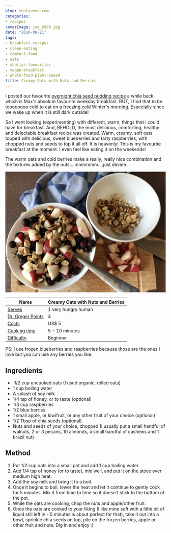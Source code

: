 ```yaml
---
blog: shalveena.com
categories:
- recipes
coverImage: img_6980.jpg
date: "2018-08-21"
tags:
- breakfast-recipes
- clean-eating
- comfort-food
- oats
- shallys-favourites
- vegan-breakfast
- whole-food-plant-based
title: Creamy Oats with Nuts and Berries
---
```


I posted our favourite [overnight chia seed pudding recipe](http://shalveena.com/2018/03/16/overnight-chia-seed-pudding/) a while back, which is Max's absolute favourite weekday breakfast. BUT, I find that to be toooooooo cold to eat on a freezing cold Winter's morning. Especially since we wake up when it is still dark outside!

So I went looking (experimenting) with different, warm, things that I could have for breakfast. And, BEHOLD, the most delicious, comforting, healthy and delectable breakfast recipe was created. Warm, creamy, soft oats topped with delicious, sweet blueberries and tarty raspberries, with chopped nuts and seeds to top it all off. It is heavenly! This is my favourite breakfast at the moment. I even feel like eating it on the weekends!

The warm oats and cold berries make a really, really nice combination and the textures added by the nuts....mmmmmm....just devine.

![IMG_6980](images/img_6980.jpg)

| Name | Creamy Oats with Nuts and Berries |
| --- | --- |
| [Serves](https://shalveena.com/serving-sizes/) | 1 very hungry human |
| [Dr. Greger Points](https://shalveena.com/dr-greger-points/) | 4 |
| [Costs](https://shalveena.com/costs/) | US$ 5 |
| [Cooking time](https://shalveena.com/cooking-times/) | 5 - 10 minutes |
| [Difficulty](https://shalveena.com/difficulty-levels/) | Beginner |

PS: I use frozen blueberries and raspberries because those are the ones I love but you can use any berries you like.

## Ingredients

-  1/2 cup uncooked oats (I used organic, rolled oats)
- 1 cup boiling water
- A splash of soy milk
- 1/4 tsp of honey, or to taste (optional)
- 1/3 cup raspberries
- 1/2 blue berries
- 1 small apple, or kiwifruit, or any other fruit of your choice (optional)
- 1/2 Tbsp of chia seeds (optional)
- Nuts and seeds of your choice, chopped (I usually put a small handful of walnuts, 2 or 3 pecans, 10 almonds, a small handful of cashews and 1 brazil nut)

## Method

1. Put 1/2 cup oats into a small pot and add 1 cup boiling water.
2. Add 1/4 tsp of honey (or to taste), mix well, and put it on the stove over medium high heat.
3. Add the soy milk and bring it to a boil.
4. Once it begins to boil, lower the heat and let it continue to gently cook for 5 minutes. Mix it from time to time so it doesn't stick to the bottom of the pot.
5. While the oats are cooking, chop the nuts and apple/other fruit.
6. Once the oats are cooked to your liking (I like mine soft with a little bit of liquid still left in - 5 minutes is about perfect for that), take it out into a bowl, sprinkle chia seeds on top, pile on the frozen berries, apple or other fruit and nuts. Dig in and enjoy :)
